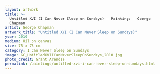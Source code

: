 ```yaml
---
layout: artwork
title: >-
  Untitled XVI (I Can Never Sleep on Sundays) — Paintings — George
  Chapman
artist: George Chapman
artwork_title: "Untitled XVI (I Can Never Sleep on Sundays)"
year: 2010
medium: Oil on canvas
size: 75 x 75 cm
category: I Can Never Sleep on Sundays
image: GC_UntitledXVIICanNeverSleepOnSundays_2010.jpg
photo_credit: Grant Arendse
permalink: /paintings/untitled-xvi-i-can-never-sleep-on-sundays.html
---
```

